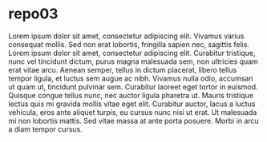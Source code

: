 # repo03
Lorem ipsum dolor sit amet, consectetur adipiscing elit. Vivamus varius consequat mollis. Sed non erat lobortis, fringilla sapien nec, sagittis felis. Lorem ipsum dolor sit amet, consectetur adipiscing elit. Curabitur tristique, nunc vel tincidunt dictum, purus magna malesuada sem, non ultricies quam erat vitae arcu. Aenean semper, tellus in dictum placerat, libero tellus tempor ligula, et luctus sem augue ac nibh. Vivamus nulla odio, accumsan ut quam ut, tincidunt pulvinar sem. Curabitur laoreet eget tortor in euismod. Quisque congue tellus nunc, nec auctor ligula pharetra ut. Mauris tristique lectus quis mi gravida mollis vitae eget elit. Curabitur auctor, lacus a luctus vehicula, eros ante aliquet turpis, eu cursus nunc nisi ut erat. Ut malesuada mi non lobortis mattis. Sed vitae massa at ante porta posuere. Morbi in arcu a diam tempor cursus.
